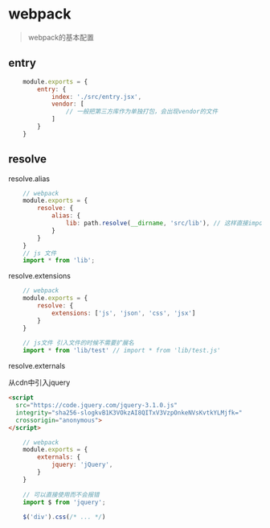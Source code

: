 # webpack
> webpack的基本配置

## entry

````js
	module.exports = {
		entry: {
			index: './src/entry.jsx',
			vendor: [
				// 一般把第三方库作为单独打包，会出现vendor的文件
			]
		}
	}
````

## resolve

resolve.alias
````js
	// webpack
	module.exports = {
		resolve: {
			alias: {
				lib: path.resolve(__dirname, 'src/lib'), // 这样直接import
			}
		}
	}
	// js 文件
	import * from 'lib';
````

resolve.extensions
````js
	// webpack
	module.exports = {
		resolve: {
			extensions: ['js', 'json', 'css', 'jsx']
		}
	}
	
	// js文件 引入文件的时候不需要扩展名
	import * from 'lib/test' // import * from 'lib/test.js'
````

resolve.externals

从cdn中引入jquery
````html
<script
  src="https://code.jquery.com/jquery-3.1.0.js"
  integrity="sha256-slogkvB1K3VOkzAI8QITxV3VzpOnkeNVsKvtkYLMjfk="
  crossorigin="anonymous">
</script>
````

````js
	// webpack
	module.exports = {
		externals: {
			jquery: 'jQuery',
		}
	}
	
	// 可以直接使用而不会报错
	import $ from 'jquery';
	
	$('div').css(/* ... */)
````

